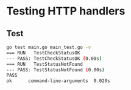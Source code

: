 # Testing HTTP handlers

## Test

```bash
go test main.go main_test.go -v
=== RUN   TestCheckStatusOK
--- PASS: TestCheckStatusOK (0.00s)
=== RUN   TestStatusNotFound
--- PASS: TestStatusNotFound (0.00s)
PASS
ok      command-line-arguments  0.020s
```
